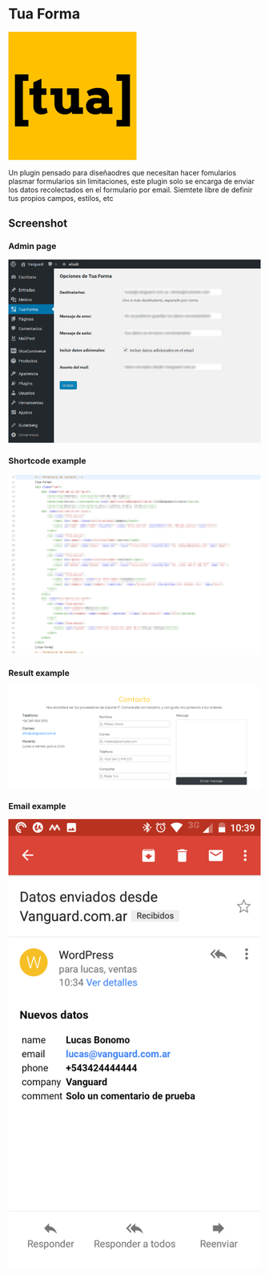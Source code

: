 # Tua Forma
![ico](https://github.com/lbonomo/Tua-Forma/raw/master/assets/icon.png)

Un plugin pensado para diseñaodres que necesitan hacer fomularios plasmar formularios 
sin limitaciones, este plugin solo se encarga de enviar los datos recolectados en el formulario 
por email. Siemtete libre de definir tus propios campos, estilos, etc

## Screenshot
### Admin page
![screenshot-1](https://github.com/lbonomo/Tua-Forma/raw/master/assets/screenshot-1.png)

### Shortcode example
![screenshot-2](https://github.com/lbonomo/Tua-Forma/raw/master/assets/screenshot-2.png)

### Result example
![screenshot-3](https://github.com/lbonomo/Tua-Forma/raw/master/assets/screenshot-3.png)

### Email example
![screenshot-3](https://github.com/lbonomo/Tua-Forma/raw/master/assets/screenshot-4.png)